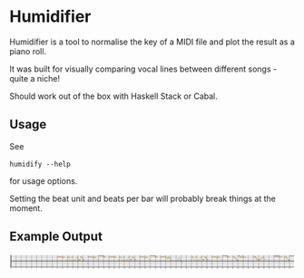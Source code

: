# Humidifier

Humidifier is a tool to normalise the key of a MIDI file and plot the result as
a piano roll.

It was built for visually comparing vocal lines between different songs - quite
a niche!

Should work out of the box with Haskell Stack or Cabal.

## Usage

See

```
humidify --help
```

for usage options.

Setting the beat unit and beats per bar will probably break things at the moment.


## Example Output

![](https://github.com/qualiaa/humidifier/blob/master/example/08%20Because%20-%20Harmony%20Vocal%201.svg?raw=true)

